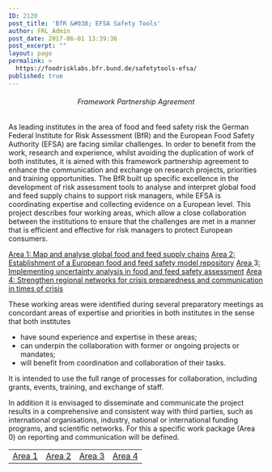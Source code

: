 ```yaml
---
ID: 2120
post_title: 'BfR &#038; EFSA Safety Tools'
author: FRL_Admin
post_date: 2017-06-01 13:39:36
post_excerpt: ""
layout: page
permalink: >
  https://foodrisklabs.bfr.bund.de/safetytools-efsa/
published: true
---
```

<h6 style="text-align: center;">Framework Partnership Agreement</h6>
As leading institutes in the area of food and feed safety risk the German Federal Institute for Risk Assessment (BfR) and the European Food Safety Authority (EFSA) are facing similar challenges. In order to benefit from the work, research and experience, whilst avoiding the duplication of work of both institutes, it is aimed with this framework partnership agreement to enhance the communication and exchange on research projects, priorities and training opportunities.
The BfR built up specific excellence in the development of risk assessment tools to analyse and interpret global food and feed supply chains to support risk managers, while EFSA is coordinating expertise and collecting evidence on a European level.
This project describes four working areas, which allow a close collaboration between the institutions to ensure that the challenges are met in a manner that is efficient and effective for risk managers to protect European consumers.

<a href="https://foodrisklabs.bfr.bund.de/safetytools-efsa-sa1/">Area 1: Map and analyse global food and feed supply chains</a>
<a href="https://foodrisklabs.bfr.bund.de/safetytools-efsa-sa1/">Area </a><a href="https://foodrisklabs.bfr.bund.de/sa2/">2: Establishment of a European food and feed safety model repository</a>
<a href="https://foodrisklabs.bfr.bund.de/safetytools-efsa-sa1/">Area </a>3<a href="https://foodrisklabs.bfr.bund.de/sa3/">: Implementing uncertainty analysis in food and feed safety assessment</a>
<a href="https://foodrisklabs.bfr.bund.de/safetytools-efsa-sa1/">Area </a><a href="https://foodrisklabs.bfr.bund.de/sa4/">4: Strengthen regional networks for crisis preparedness and communication in times of crisis</a>

These working areas were identified during several preparatory meetings as concordant areas of expertise and priorities in both institutes in the sense that both institutes
<ul>
 	<li>have sound experience and expertise in these areas;</li>
 	<li>can underpin the collaboration with former or ongoing projects or mandates;</li>
 	<li>will benefit from coordination and collaboration of their tasks.</li>
</ul>
It is intended to use the full range of processes for collaboration, including grants, events, training, and exchange of staff.

In addition it is envisaged to disseminate and communicate the project results in a comprehensive and consistent way with third parties, such as international organisations, industry, national or international funding programs, and scientific networks. For this a specific work package (Area 0) on reporting and communication will be defined.
<table style="height: 45px;" width="658">
<tbody>
<tr>
<td style="text-align: center;"><a href="https://foodrisklabs.bfr.bund.de/safetytools-efsa-sa1/">Area </a><a href="https://foodrisklabs.bfr.bund.de/safetytools-efsa-sa1/">1</a></td>
<td style="text-align: center;"><a href="https://foodrisklabs.bfr.bund.de/safetytools-efsa-sa1/">Area </a><a href="https://foodrisklabs.bfr.bund.de/sa2/">2</a></td>
<td style="text-align: center;"><a href="https://foodrisklabs.bfr.bund.de/safetytools-efsa-sa1/">Area </a><a href="https://foodrisklabs.bfr.bund.de/sa3/">3</a></td>
<td style="text-align: center;"><a href="https://foodrisklabs.bfr.bund.de/safetytools-efsa-sa1/">Area </a><a href="https://foodrisklabs.bfr.bund.de/sa4/">4</a></td>
</tr>
</tbody>
</table>